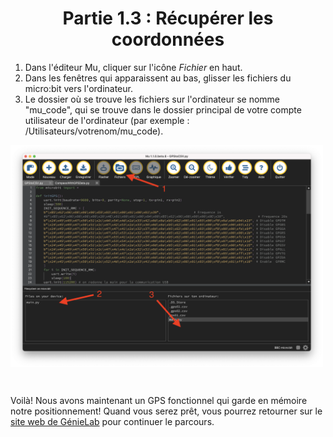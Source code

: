 <h1 align="center"> Partie 1.3 : Récupérer les coordonnées </h1>

1. Dans l'éditeur Mu, cliquer sur l'icône *Fichier* en haut.
2. Dans les fenêtres qui apparaissent au bas, glisser les fichiers du micro:bit vers l'ordinateur.
3. Le dossier où se trouve les fichiers sur l'ordinateur se nomme "mu_code", qui se trouve dans le dossier principal de votre compte utilisateur de l'ordinateur (par exemple : /Utilisateurs/votrenom/mu_code).

<p><img align="center" width="500" src="https://raw.githubusercontent.com/GenieLabMtl/CIPP_microbit-GPS/main/static/images/Mu_File_transfer.png" alt="Image de commande de câbles GPS"></p>

<br> 

Voilà! Nous avons maintenant un GPS fonctionnel qui garde en mémoire notre positionnement! Quand vous serez prêt, vous pourrez retourner sur le [site web de GénieLab](https://genielab.co/fr/courses/cipp-fablab/) pour continuer le parcours.